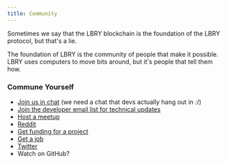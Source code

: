 ```yaml
---
title: Community
---
```


Sometimes we say that the LBRY blockchain is the foundation of the LBRY protocol, but that's a lie.

The foundation of LBRY is the community of people that make it possible. LBRY uses computers to move bits around, but it's people that tell them how.

### Commune Yourself

- [Join us in chat](https://discord.gg/YjYbwhS) (we need a chat that devs actually hang out in :/)
- [Join the developer email list for technical updates](https://lbry.io/developer)
- [Host a meetup](https://lbry.io/meet)
- [Reddit](https://www.reddit.com/r/lbry/)
- [Get funding for a project](https://lbry.fund)
- [Get a job](https://lbry.io/join-us)
- [Twitter](https://lbry.io/twitter)
- Watch on GitHub?
